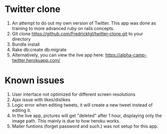 # Twitter clone

1) An attempt to do out my own version of Twitter. This app was done as training to more advanced ruby on rails concepts.
2) Git clone https://github.com/Fredricktgl/twitter-clone.git to your directory
3) Bundle install
4) Rake db:create db:migrate
5) Alternatively, you can view the live app here: https://alpha-camp-twitter.herokuapp.com/

# Known issues
1) User interface not optimized for different screen resolutions
2) Ajax issue with likes/dislikes
3) Logic error when editing tweets, it will create a new tweet instead of editing it.
4) In the live app, pictures will get "deleted" after 1 hour, displaying only the image path. This mainly is due to how     heroku works.
5) Mailer funtions (forget password and such.) was not setup for this app.
